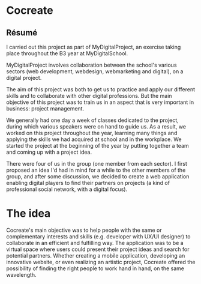 # Cocreate

## Résumé
I carried out this project as part of MyDigitalProject, an exercise taking place throughout the
B3 year at MyDigitalSchool.

MyDigitalProject involves collaboration between the school's various sectors (web
development, webdesign, webmarketing and digital), on a digital project.

The aim of this project was both to get us to practice and apply our different skills and to
collaborate with other digital professions. But the main objective of this project was to train
us in an aspect that is very important in business: project management.

We generally had one day a week of classes dedicated to the project, during which various
speakers were on hand to guide us. As a result, we worked on this project throughout the
year, learning many things and applying the skills we had acquired at school and in the
workplace. We started the project at the beginning of the year by putting together a team and
coming up with a project idea.

There were four of us in the group (one member from each sector). I first proposed an idea
I'd had in mind for a while to the other members of the group, and after some discussion, we
decided to create a web application enabling digital players to find their partners on projects
(a kind of professional social network, with a digital focus).

# The idea
Cocreate's main objective was to help people with the same or complementary interests and skills (e.g. developer with UX/UI designer) to collaborate in an efficient and fulfilling way. The application was to be a virtual space where users could present their project ideas and search for potential partners. Whether creating a mobile application, developing an innovative website, or even realizing an artistic project, Cocreate offered the possibility of finding the right people to work hand in hand, on the same wavelength.
